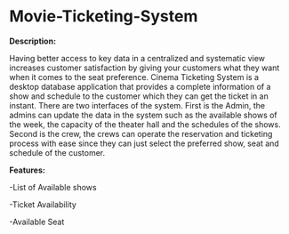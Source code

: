 # Movie-Ticketing-System

**Description:** 

Having better access to key data in a centralized and systematic view increases
customer satisfaction by giving your customers what they want when it comes to the
seat preference.  Cinema Ticketing System is a desktop database application that
provides a complete information of a show and schedule to the customer which they
can get the ticket in an instant. There are two interfaces of the system. First is the
Admin, the admins can update the data in the system such as the available shows of
the week, the capacity of the theater hall and the schedules of the shows. Second is the
crew, the crews can operate the reservation and ticketing process with ease since they
can just select the preferred show, seat and schedule of the customer. 

**Features:**

-List of Available shows

-Ticket Availability 

-Available Seat
